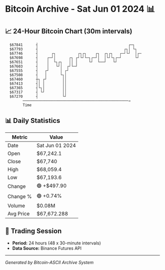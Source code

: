 # Bitcoin Archive - Sat Jun 01 2024 📊

## 📈 24-Hour Bitcoin Chart (30m intervals)

```
  $67841      ┤                                         ┌─┐    
  $67793      ┤                                       ┌┐│ └┐   
  $67746      ┤      ┌┐          ┌┐┌┐    ┌┐  ┌┐┌┐   ┌─┘└┘  │┌─ 
  $67698      ┤    ┌─┘│      ┌┐ ┌┘└┘└─┐┌─┘│  │└┘└┐┌─┘      └┘  
  $67651      ┤    │  └┐┌┐   ││ │     └┘  └──┘   └┘            
  $67603      ┤    │   └┘│  ┌┘└─┘                              
  $67555      ┤   ┌┘     │ ┌┘                                  
  $67508      ┤   │      └┐│                                   
  $67460      ┼┐ ┌┘       ││                                   
  $67413      ┤│ │        ││                                   
  $67365      ┤└┐│        ││                                   
  $67317      ┤ └┘        ││                                   
  $67270      ┤           └┘                                   
        ────────────────────────────────────────────────→
        Time
```

## 📊 Daily Statistics

| Metric | Value |
|--------|-------|
| Date | Sat Jun 01 2024 |
| Open | $67,242.1 |
| Close | $67,740 |
| High | $68,059.4 |
| Low | $67,193.6 |
| Change | 🟢 +$497.90 |
| Change % | 🟢 +0.74% |
| Volume | $0.08M |
| Avg Price | $67,672.288 |

## 📅 Trading Session

- **Period:** 24 hours (48 x 30-minute intervals)
- **Data Source:** Binance Futures API

---
*Generated by Bitcoin-ASCII Archive System*
